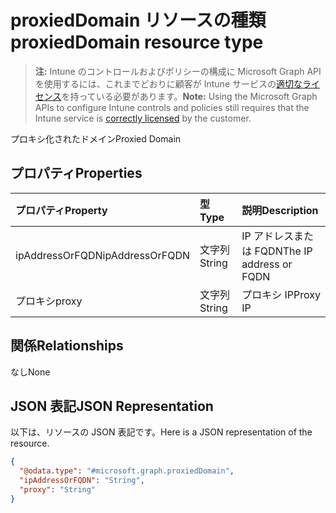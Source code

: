 # <a name="proxieddomain-resource-type"></a><span data-ttu-id="0e818-101">proxiedDomain リソースの種類</span><span class="sxs-lookup"><span data-stu-id="0e818-101">proxiedDomain resource type</span></span>

> <span data-ttu-id="0e818-102">**注:** Intune のコントロールおよびポリシーの構成に Microsoft Graph API を使用するには、これまでどおりに顧客が Intune サービスの[適切なライセンス](https://go.microsoft.com/fwlink/?linkid=839381)を持っている必要があります。</span><span class="sxs-lookup"><span data-stu-id="0e818-102">**Note:** Using the Microsoft Graph APIs to configure Intune controls and policies still requires that the Intune service is [correctly licensed](https://go.microsoft.com/fwlink/?linkid=839381) by the customer.</span></span>

<span data-ttu-id="0e818-103">プロキシ化されたドメイン</span><span class="sxs-lookup"><span data-stu-id="0e818-103">Proxied Domain</span></span>
## <a name="properties"></a><span data-ttu-id="0e818-104">プロパティ</span><span class="sxs-lookup"><span data-stu-id="0e818-104">Properties</span></span>
|<span data-ttu-id="0e818-105">プロパティ</span><span class="sxs-lookup"><span data-stu-id="0e818-105">Property</span></span>|<span data-ttu-id="0e818-106">型</span><span class="sxs-lookup"><span data-stu-id="0e818-106">Type</span></span>|<span data-ttu-id="0e818-107">説明</span><span class="sxs-lookup"><span data-stu-id="0e818-107">Description</span></span>|
|:---|:---|:---|
|<span data-ttu-id="0e818-108">ipAddressOrFQDN</span><span class="sxs-lookup"><span data-stu-id="0e818-108">ipAddressOrFQDN</span></span>|<span data-ttu-id="0e818-109">文字列</span><span class="sxs-lookup"><span data-stu-id="0e818-109">String</span></span>|<span data-ttu-id="0e818-110">IP アドレスまたは FQDN</span><span class="sxs-lookup"><span data-stu-id="0e818-110">The IP address or FQDN</span></span>|
|<span data-ttu-id="0e818-111">プロキシ</span><span class="sxs-lookup"><span data-stu-id="0e818-111">proxy</span></span>|<span data-ttu-id="0e818-112">文字列</span><span class="sxs-lookup"><span data-stu-id="0e818-112">String</span></span>|<span data-ttu-id="0e818-113">プロキシ IP</span><span class="sxs-lookup"><span data-stu-id="0e818-113">Proxy IP</span></span>|

## <a name="relationships"></a><span data-ttu-id="0e818-114">関係</span><span class="sxs-lookup"><span data-stu-id="0e818-114">Relationships</span></span>
<span data-ttu-id="0e818-115">なし</span><span class="sxs-lookup"><span data-stu-id="0e818-115">None</span></span>
## <a name="json-representation"></a><span data-ttu-id="0e818-116">JSON 表記</span><span class="sxs-lookup"><span data-stu-id="0e818-116">JSON Representation</span></span>
<span data-ttu-id="0e818-117">以下は、リソースの JSON 表記です。</span><span class="sxs-lookup"><span data-stu-id="0e818-117">Here is a JSON representation of the resource.</span></span>
<!--{
  "blockType": "resource",
  "@odata.type": "microsoft.graph.proxiedDomain"
}-->
``` json
{
  "@odata.type": "#microsoft.graph.proxiedDomain",
  "ipAddressOrFQDN": "String",
  "proxy": "String"
}
```









